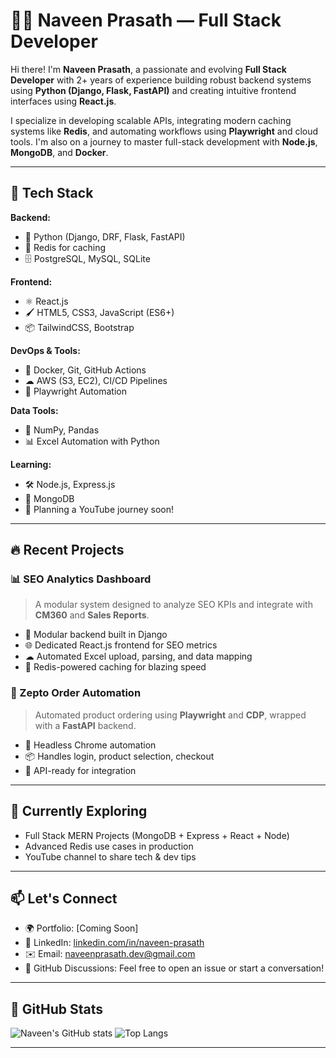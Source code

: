 # 👨‍💻 Naveen Prasath — Full Stack Developer

Hi there! I'm **Naveen Prasath**, a passionate and evolving **Full Stack Developer** with 2+ years of experience building robust backend systems using **Python (Django, Flask, FastAPI)** and creating intuitive frontend interfaces using **React.js**.

I specialize in developing scalable APIs, integrating modern caching systems like **Redis**, and automating workflows using **Playwright** and cloud tools. I'm also on a journey to master full-stack development with **Node.js**, **MongoDB**, and **Docker**.

---

## 🚀 Tech Stack

**Backend:**
- 🐍 Python (Django, DRF, Flask, FastAPI)
- 🔁 Redis for caching
- 🗄 PostgreSQL, MySQL, SQLite

**Frontend:**
- ⚛ React.js
- 🖌 HTML5, CSS3, JavaScript (ES6+)
- 📦 TailwindCSS, Bootstrap

**DevOps & Tools:**
- 🐳 Docker, Git, GitHub Actions
- ☁ AWS (S3, EC2), CI/CD Pipelines
- 🧪 Playwright Automation

**Data Tools:**
- 🧮 NumPy, Pandas
- 📊 Excel Automation with Python

**Learning:**
- 🛠️ Node.js, Express.js
- 🍃 MongoDB
- 🎥 Planning a YouTube journey soon!

---

## 🔥 Recent Projects

### 📊 SEO Analytics Dashboard
> A modular system designed to analyze SEO KPIs and integrate with **CM360** and **Sales Reports**.

- 📁 Modular backend built in Django
- 🌐 Dedicated React.js frontend for SEO metrics
- ☁ Automated Excel upload, parsing, and data mapping
- 🚀 Redis-powered caching for blazing speed

### 🛒 Zepto Order Automation
> Automated product ordering using **Playwright** and **CDP**, wrapped with a **FastAPI** backend.

- 🎯 Headless Chrome automation
- 📦 Handles login, product selection, checkout
- 📘 API-ready for integration

---

## 🧠 Currently Exploring

- Full Stack MERN Projects (MongoDB + Express + React + Node)
- Advanced Redis use cases in production
- YouTube channel to share tech & dev tips

---

## 📫 Let's Connect

- 🌍 Portfolio: [Coming Soon]
- 💼 LinkedIn: [linkedin.com/in/naveen-prasath](https://www.linkedin.com/in/naveen-prasath)
- ✉️ Email: naveenprasath.dev@gmail.com
- 💬 GitHub Discussions: Feel free to open an issue or start a conversation!

---

## 📌 GitHub Stats

![Naveen's GitHub stats](https://github-readme-stats.vercel.app/api?username=naveenprasath&show_icons=true&theme=radical)
![Top Langs](https://github-readme-stats.vercel.app/api/top-langs/?username=naveenprasath&layout=compact&theme=radical)

---

